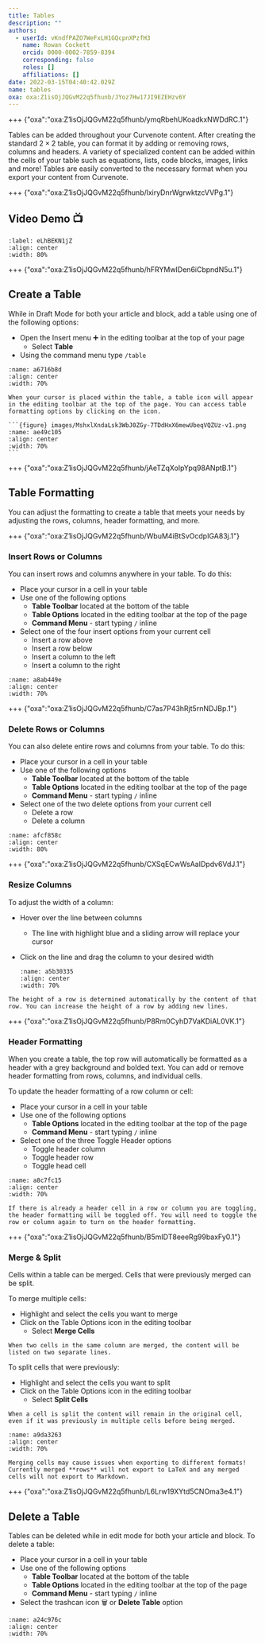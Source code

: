 ```yaml
---
title: Tables
description: ""
authors:
  - userId: vKndfPAZO7WeFxLH1GQcpnXPzfH3
    name: Rowan Cockett
    orcid: 0000-0002-7859-8394
    corresponding: false
    roles: []
    affiliations: []
date: 2022-03-15T04:40:42.029Z
name: tables
oxa: oxa:Z1isOjJQGvM22q5fhunb/JYoz7Hw17JI9EZEHzv6Y
---
```


+++ {"oxa":"oxa:Z1isOjJQGvM22q5fhunb/ymqRbehUKoadkxNWDdRC.1"}

Tables can be added throughout your Curvenote content. After creating the standard $2\times 2$ table, you can format it by adding or removing rows, columns and headers. A variety of specialized content can be added within the cells of your table such as equations, lists, code blocks, images, links and more! Tables are easily converted to the necessary format when you export your content from Curvenote.

+++ {"oxa":"oxa:Z1isOjJQGvM22q5fhunb/lxiryDnrWgrwktzcVVPg.1"}

## Video Demo 📺

```{iframe} https://www.loom.com/embed/6ceafb7980bd42a796b760d98e6b202b
:label: eLhBEKN1jZ
:align: center
:width: 80%
```

+++ {"oxa":"oxa:Z1isOjJQGvM22q5fhunb/hFRYMwIDen6iCbpndN5u.1"}

## Create a Table

While in Draft Mode for both your article and block, add a table using one of the following options:

- Open the Insert menu ➕ in the editing toolbar at the top of your page
  - Select **Table**
- Using the command menu type `/table`

```{figure} images/MshxlXndaLsk3WbJ0ZGy-aoLFYBkrMfIKCC0R0Dv9-v1.gif
:name: a6716b8d
:align: center
:width: 70%
```

````{note}
When your cursor is placed within the table, a table icon will appear in the editing toolbar at the top of the page. You can access table formatting options by clicking on the icon.

```{figure} images/MshxlXndaLsk3WbJ0ZGy-7TDdHxX6mewUbeqVQZUz-v1.png
:name: ae49c105
:align: center
:width: 70%
```

````

+++ {"oxa":"oxa:Z1isOjJQGvM22q5fhunb/jAeTZqXoIpYpq98ANptB.1"}

## Table Formatting

You can adjust the formatting to create a table that meets your needs by adjusting the rows, columns, header formatting, and more.

+++ {"oxa":"oxa:Z1isOjJQGvM22q5fhunb/WbuM4iBtSvOcdpIGA83j.1"}

### Insert Rows or Columns

You can insert rows and columns anywhere in your table. To do this:

- Place your cursor in a cell in your table
- Use one of the following options
  - **Table Toolbar** located at the bottom of the table
  - **Table Options** located in the editing toolbar at the top of the page
  - **Command Menu** - start typing `/` inline
- Select one of the four insert options from your current cell
  - Insert a row above
  - Insert a row below
  - Insert a column to the left
  - Insert a column to the right

```{figure} images/MshxlXndaLsk3WbJ0ZGy-U6dTw1VL4XSW3OJdODqB-v1.gif
:name: a8ab449e
:align: center
:width: 70%
```

+++ {"oxa":"oxa:Z1isOjJQGvM22q5fhunb/C7as7P43hRjt5rnNDJBp.1"}

### Delete Rows or Columns

You can also delete entire rows and columns from your table. To do this:

- Place your cursor in a cell in your table
- Use one of the following options
  - **Table Toolbar** located at the bottom of the table
  - **Table Options** located in the editing toolbar at the top of the page
  - **Command Menu** - start typing `/` inline
- Select one of the two delete options from your current cell
  - Delete a row
  - Delete a column

```{figure} images/MshxlXndaLsk3WbJ0ZGy-pxHYIdGF0xpxweDLzCGL-v1.gif
:name: afcf858c
:align: center
:width: 80%
```

+++ {"oxa":"oxa:Z1isOjJQGvM22q5fhunb/CXSqECwWsAaIDpdv6VdJ.1"}

### Resize Columns

To adjust the width of a column:

- Hover over the line between columns
  - The line with highlight blue and a sliding arrow will replace your cursor
- Click on the line and drag the column to your desired width

  ```{figure} images/MshxlXndaLsk3WbJ0ZGy-EE4ECVpoK6Km4SF2shvY-v1.gif
  :name: a5b30335
  :align: center
  :width: 70%

  ```

````{note}
The height of a row is determined automatically by the content of that row. You can increase the height of a row by adding new lines.

````

+++ {"oxa":"oxa:Z1isOjJQGvM22q5fhunb/P8Rm0CyhD7VaKDiAL0VK.1"}

### Header Formatting

When you create a table, the top row will automatically be formatted as a header with a grey background and bolded text. You can add or remove header formatting from rows, columns, and individual cells.

To update the header formatting of a row column or cell:

- Place your cursor in a cell in your table
- Use one of the following options
  - **Table Options** located in the editing toolbar at the top of the page
  - **Command Menu** - start typing `/` inline
- Select one of the three Toggle Header options
  - Toggle header column
  - Toggle header row
  - Toggle head cell

```{figure} images/MshxlXndaLsk3WbJ0ZGy-2nosffxc3AC8S54Ch9zb-v1.gif
:name: a8c7fc15
:align: center
:width: 70%
```

````{note}
If there is already a header cell in a row or column you are toggling, the header formatting will be toggled off. You will need to toggle the row or column again to turn on the header formatting.

````

+++ {"oxa":"oxa:Z1isOjJQGvM22q5fhunb/B5mIDT8eeeRg99baxFy0.1"}

### Merge & Split

Cells within a table can be merged. Cells that were previously merged can be split.

To merge multiple cells:

- Highlight and select the cells you want to merge
- Click on the Table Options icon in the editing toolbar
  - Select **Merge Cells**

````{note}
When two cells in the same column are merged, the content will be listed on two separate lines.

````

To split cells that were previously:

- Highlight and select the cells you want to split
- Click on the Table Options icon in the editing toolbar
  - Select **Split Cells**

````{note}
When a cell is split the content will remain in the original cell, even if it was previously in multiple cells before being merged.

````

```{figure} images/MshxlXndaLsk3WbJ0ZGy-JExlM0Uz8Kady1ZX4Hq7-v1.gif
:name: a9da3263
:align: center
:width: 70%
```

````{danger}
Merging cells may cause issues when exporting to different formats! Currently merged **rows** will not export to LaTeX and any merged cells will not export to Markdown.

````

+++ {"oxa":"oxa:Z1isOjJQGvM22q5fhunb/L6Lrw19XYtd5CNOma3e4.1"}

## Delete a Table

Tables can be deleted while in edit mode for both your article and block. To delete a table:

- Place your cursor in a cell in your table
- Use one of the following options
  - **Table Toolbar** located at the bottom of the table
  - **Table Options** located in the editing toolbar at the top of the page
  - **Command Menu** - start typing `/` inline
- Select the trashcan icon 🗑️ or **Delete Table** option

```{figure} images/MshxlXndaLsk3WbJ0ZGy-XcE3RANRNDtLZVGrSO86-v1.gif
:name: a24c976c
:align: center
:width: 70%
```

